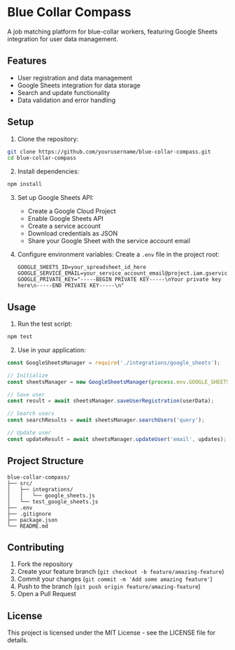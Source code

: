 # Blue Collar Compass

A job matching platform for blue-collar workers, featuring Google Sheets integration for user data management.

## Features

- User registration and data management
- Google Sheets integration for data storage
- Search and update functionality
- Data validation and error handling

## Setup

1. Clone the repository:
```bash
git clone https://github.com/yourusername/blue-collar-compass.git
cd blue-collar-compass
```

2. Install dependencies:
```bash
npm install
```

3. Set up Google Sheets API:
   - Create a Google Cloud Project
   - Enable Google Sheets API
   - Create a service account
   - Download credentials as JSON
   - Share your Google Sheet with the service account email

4. Configure environment variables:
   Create a `.env` file in the project root:
   ```
   GOOGLE_SHEETS_ID=your_spreadsheet_id_here
   GOOGLE_SERVICE_EMAIL=your_service_account_email@project.iam.gserviceaccount.com
   GOOGLE_PRIVATE_KEY="-----BEGIN PRIVATE KEY-----\nYour private key here\n-----END PRIVATE KEY-----\n"
   ```

## Usage

1. Run the test script:
```bash
npm test
```

2. Use in your application:
```javascript
const GoogleSheetsManager = require('./integrations/google_sheets');

// Initialize
const sheetsManager = new GoogleSheetsManager(process.env.GOOGLE_SHEETS_ID);

// Save user
const result = await sheetsManager.saveUserRegistration(userData);

// Search users
const searchResults = await sheetsManager.searchUsers('query');

// Update user
const updateResult = await sheetsManager.updateUser('email', updates);
```

## Project Structure

```
blue-collar-compass/
├── src/
│   ├── integrations/
│   │   └── google_sheets.js
│   └── test_google_sheets.js
├── .env
├── .gitignore
├── package.json
└── README.md
```

## Contributing

1. Fork the repository
2. Create your feature branch (`git checkout -b feature/amazing-feature`)
3. Commit your changes (`git commit -m 'Add some amazing feature'`)
4. Push to the branch (`git push origin feature/amazing-feature`)
5. Open a Pull Request

## License

This project is licensed under the MIT License - see the LICENSE file for details.
